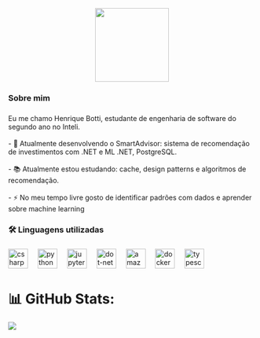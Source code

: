 <div align="center">
  <img height="150" src="https://media1.giphy.com/media/v1.Y2lkPTc5MGI3NjExY3dkajNzYzdrNjNlYm1zcXBydXJpOWRlN2xrOHk1bzdsYjE1dzEzOCZlcD12MV9pbnRlcm5hbF9naWZfYnlfaWQmY3Q9Zw/Tz30dcgKE3GCTYpxol/giphy.gif"  />
</div>

###

<h3 align="left">Sobre mim</h3>

###

<p align="left">Eu me chamo Henrique Botti, estudante de engenharia de software do segundo ano no Inteli. <br><br>- 🔭 Atualmente desenvolvendo o SmartAdvisor: sistema de recomendação de investimentos com .NET e ML .NET, PostgreSQL.<br><br>- 📚 Atualmente estou estudando: cache, design patterns e algoritmos de recomendação.<br><br>- ⚡ No meu tempo livre gosto de identificar padrões com dados e aprender sobre machine learning</p>

###

<h3 align="left">🛠 Linguagens utilizadas</h3>

###

<div align="left">
  <img src="https://cdn.jsdelivr.net/gh/devicons/devicon/icons/csharp/csharp-original.svg" height="40" alt="csharp logo"  />
  <img width="12" />
  <img src="https://cdn.jsdelivr.net/gh/devicons/devicon/icons/python/python-original.svg" height="40" alt="python logo"  />
  <img width="12" />
  <img src="https://cdn.jsdelivr.net/gh/devicons/devicon/icons/jupyter/jupyter-original.svg" height="40" alt="jupyter logo"  />
  <img width="12" />
  <img src="https://cdn.jsdelivr.net/gh/devicons/devicon/icons/dot-net/dot-net-plain-wordmark.svg" height="40" alt="dot-net logo"  />
  <img width="12" />
  <img src="https://cdn.jsdelivr.net/gh/devicons/devicon/icons/amazonwebservices/amazonwebservices-line-wordmark.svg" height="40" alt="amazonwebservices logo"  />
  <img width="12" />
  <img src="https://cdn.jsdelivr.net/gh/devicons/devicon/icons/docker/docker-plain-wordmark.svg" height="40" alt="docker logo"  />
  <img width="12" />
  <img src="https://cdn.jsdelivr.net/gh/devicons/devicon/icons/typescript/typescript-original.svg" height="40" alt="typescript logo"  />
</div>

###


# 📊 GitHub Stats:
![](https://nirzak-streak-stats.vercel.app/?user=botti373&theme=dark&hide_border=false)<br/>

<!-- Proudly created with GPRM ( https://gprm.itsvg.in ) -->

<!-- Proudly created with GPRM ( https://gprm.itsvg.in ) -->


<!--
**botti373/botti373** is a ✨ _special_ ✨ repository because its `README.md` (this file) appears on your GitHub profile.

Here are some ideas to get you started:

- 🔭 I’m currently working on ...
- 🌱 I’m currently learning ...
- 👯 I’m looking to collaborate on ...
- 🤔 I’m looking for help with ...
- 💬 Ask me about ...
- 📫 How to reach me: ...
- 😄 Pronouns: ...
- ⚡ Fun fact: ...
-->
